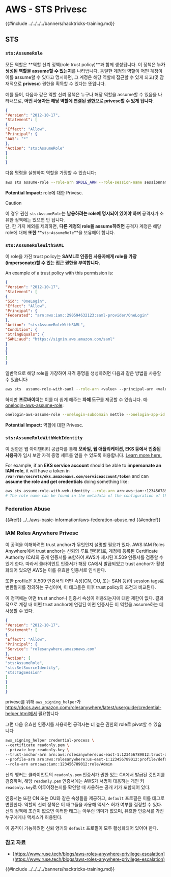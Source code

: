 # AWS - STS Privesc

{{#include ../../../../banners/hacktricks-training.md}}

## STS

### `sts:AssumeRole`

모든 역할은 **역할 신뢰 정책(role trust policy)**과 함께 생성됩니다. 이 정책은 **누가 생성된 역할을 assume할 수 있는지**를 나타냅니다. 동일한 계정의 역할이 어떤 계정이 이를 assume할 수 있다고 명시하면, 그 계정은 해당 역할에 접근할 수 있게 되고(및 잠재적으로 **privesc**) 권한을 획득할 수 있다는 뜻입니다.

예를 들어, 다음과 같은 역할 신뢰 정책은 누구나 해당 역할을 assume할 수 있음을 나타내므로, **어떤 사용자든 해당 역할에 연결된 권한으로 privesc할 수 있게 됩니다**.
```json
{
"Version": "2012-10-17",
"Statement": [
{
"Effect": "Allow",
"Principal": {
"AWS": "*"
},
"Action": "sts:AssumeRole"
}
]
}
```
다음 명령을 실행하여 역할을 가장할 수 있습니다:
```bash
aws sts assume-role --role-arn $ROLE_ARN --role-session-name sessionname
```
**Potential Impact:** role에 대한 Privesc.

> [!CAUTION]
> 이 경우 권한 `sts:AssumeRole`는 **남용하려는 role에 명시되어 있어야 하며** 공격자가 소유한 정책에는 있으면 안 됩니다.\
> 단, 한 가지 예외를 제외하면, **다른 계정의 role을 assume하려면** 공격자 계정은 해당 role에 대해 **또한** **`sts:AssumeRole`**을 보유해야 합니다.


### `sts:AssumeRoleWithSAML`

이 role을 가진 trust policy는 **SAML로 인증된 사용자에게 role을 가장(impersonate)할 수 있는 접근 권한을 부여합니다.**

An example of a trust policy with this permission is:
```json
{
"Version": "2012-10-17",
"Statement": [
{
"Sid": "OneLogin",
"Effect": "Allow",
"Principal": {
"Federated": "arn:aws:iam::290594632123:saml-provider/OneLogin"
},
"Action": "sts:AssumeRoleWithSAML",
"Condition": {
"StringEquals": {
"SAML:aud": "https://signin.aws.amazon.com/saml"
}
}
}
]
}
```
일반적으로 해당 role을 가장하여 자격 증명을 생성하려면 다음과 같은 방법을 사용할 수 있습니다:
```bash
aws sts  assume-role-with-saml --role-arn <value> --principal-arn <value>
```
하지만 **프로바이더**는 이를 더 쉽게 해주는 **자체 도구**를 제공할 수 있습니다. 예: [onelogin-aws-assume-role](https://github.com/onelogin/onelogin-python-aws-assume-role):
```bash
onelogin-aws-assume-role --onelogin-subdomain mettle --onelogin-app-id 283740 --aws-region eu-west-1 -z 3600
```
**Potential Impact:** 역할에 대한 Privesc.

### `sts:AssumeRoleWithWebIdentity`

이 권한은 웹 아이덴티티 공급자를 통해 **모바일, 웹 애플리케이션, EKS 등에서 인증된 사용자**가 임시 보안 자격 증명 세트를 얻을 수 있도록 허용합니다. [Learn more here.](https://docs.aws.amazon.com/STS/latest/APIReference/API_AssumeRoleWithWebIdentity.html)

For example, if an **EKS service account** should be able to **impersonate an IAM role**, it will have a token in **`/var/run/secrets/eks.amazonaws.com/serviceaccount/token`** and can **assume the role and get credentials** doing something like:
```bash
aws sts assume-role-with-web-identity --role-arn arn:aws:iam::123456789098:role/<role_name> --role-session-name something --web-identity-token file:///var/run/secrets/eks.amazonaws.com/serviceaccount/token
# The role name can be found in the metadata of the configuration of the pod
```
### Federation Abuse

{{#ref}}
../../aws-basic-information/aws-federation-abuse.md
{{#endref}}

### IAM Roles Anywhere Privesc

이 공격을 이해하려면 trust anchor가 무엇인지 설명할 필요가 있다. AWS IAM Roles Anywhere에서 trust anchor는 신뢰의 루트 엔티티로, 계정에 등록된 Certificate Authority (CA)의 공개 인증서를 포함하여 AWS가 제시된 X.509 인증서를 검증할 수 있게 한다. 따라서 클라이언트 인증서가 해당 CA에서 발급되었고 trust anchor가 활성화되어 있으면 AWS는 이를 유효한 인증서로 인식한다.

또한 profile은 X.509 인증서의 어떤 속성(CN, OU, 또는 SAN 등)이 session tags로 변환될지를 정의하는 구성이며, 이 태그들은 이후 trust policy의 조건과 비교된다.

이 정책에는 어떤 trust anchor나 인증서 속성이 허용되는지에 대한 제한이 없다. 결과적으로 계정 내 어떤 trust anchor에 연결된 어떤 인증서든 이 역할을 assume하는 데 사용할 수 있다.
```json
{
"Version": "2012-10-17",
"Statement": [
{
"Effect": "Allow",
"Principal": {
"Service": "rolesanywhere.amazonaws.com"
},
"Action": [
"sts:AssumeRole",
"sts:SetSourceIdentity",
"sts:TagSession"
]
}
]
}

```
privesc를 위해 `aws_signing_helper`가 https://docs.aws.amazon.com/rolesanywhere/latest/userguide/credential-helper.html에서 필요합니다

그런 다음 유효한 인증서를 사용하면 공격자는 더 높은 권한의 role로 pivot할 수 있습니다
```bash
aws_signing_helper credential-process \
--certificate readonly.pem \
--private-key readonly.key \
--trust-anchor-arn arn:aws:rolesanywhere:us-east-1:123456789012:trust-anchor/ta-id \
--profile-arn arn:aws:rolesanywhere:us-east-1:123456789012:profile/default \
--role-arn arn:aws:iam::123456789012:role/Admin
```
신뢰 앵커는 클라이언트의 `readonly.pem` 인증서가 권한 있는 CA에서 발급된 것인지를 검증하며, 해당 `readonly.pem` 인증서에는 AWS가 서명이 대응하는 개인 키 `readonly.key`로 이루어졌는지를 확인할 때 사용하는 공개 키가 포함되어 있다.

인증서는 또한 CN 또는 OU와 같은 속성들을 제공하고, `default` 프로필은 이를 태그로 변환한다. 역할의 신뢰 정책은 이 태그들을 사용해 액세스 허가 여부를 결정할 수 있다. 신뢰 정책에 조건이 없으면 이러한 태그는 아무런 의미가 없으며, 유효한 인증서를 가진 누구에게나 액세스가 허용된다.

이 공격이 가능하려면 신뢰 앵커와 `default` 프로필이 모두 활성화되어 있어야 한다.

### 참고 자료

- [https://www.ruse.tech/blogs/aws-roles-anywhere-privilege-escalation](https://www.ruse.tech/blogs/aws-roles-anywhere-privilege-escalation)

{{#include ../../../../banners/hacktricks-training.md}}
